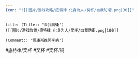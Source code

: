 ```yaml
---
Icon: "![[图片/游戏攻略/底特律 化身为人/奖杯/自我防衛.png|30]]"
---
```

```ad-common-bronze-trophy
title: (Title:: "自我防衛")
![[图片/游戏攻略/底特律 化身为人/奖杯/自我防衛.png|100]]

(Comment:: "馬庫斯推開李奧")
```

#底特律/奖杯 #奖杯 #奖杯/铜
